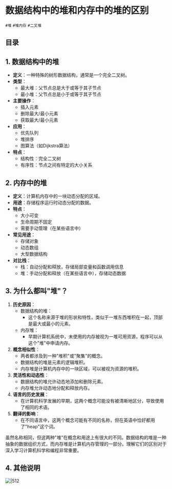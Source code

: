 
# 数据结构中的堆和内存中的堆的区别

 `#堆` `#堆内存` `#二叉堆` 



## 目录
<!-- toc -->
 ## 1. 数据结构中的堆 

- **定义**：一种特殊的树形数据结构，通常是一个完全二叉树。
- **类型**：
    - 最大堆：父节点总是大于或等于其子节点
    - 最小堆：父节点总是小于或等于其子节点
- **主要操作**：
    - 插入元素
    - 删除最大/最小元素
    - 获取最大/最小元素
- **应用**：
    - 优先队列
    - 堆排序
    - 图算法（如Dijkstra算法）
- **特点**：
    - 结构性：完全二叉树
    - 有序性：节点之间有特定的大小关系

## 2. 内存中的堆

- **定义**：计算机内存中的一块动态分配的区域。
- **用途**：存储程序运行时动态分配的数据。
- **特点**：
    - 大小可变
    - 生命周期不固定
    - 需要手动管理（在某些语言中）
- **常见用途**：
    - 存储对象
    - 动态数组
    - 大型数据结构
- **对比栈**：
    - 栈：自动分配和释放，存储局部变量和函数调用信息
    - 堆：手动分配和释放（在某些语言中），存储动态数据

## 3. 为什么都叫"堆"？

1. **历史原因**：
    - 数据结构的堆：
        - 这个名称来源于堆的形状和特性，类似于一堆东西堆积在一起，顶部是最大或最小的元素。
    - 内存堆：
        - 早期计算机系统中，未使用的内存被视为一堆可用资源，程序可以从这个"堆"中申请内存。
2. **概念相似性**：
    - 两者都涉及到一种"堆积"或"聚集"的概念。
    - 数据结构的堆是元素的逻辑堆积。
    - 内存堆是计算机内存中的一块区域，可以被视为资源的堆积。
3. **灵活性和动态性**：
    - 数据结构的堆允许动态地添加和删除元素。
    - 内存堆允许动态地分配和释放内存。
4. **语言的历史发展**：
    - 在计算机科学发展的早期，这两个概念可能没有被清晰地区分，导致使用了相同的术语。
5. **翻译的影响**：
    - 在不同语言中，这两个概念可能有不同的名称，但在英语中恰好都用了"heap"这个词。

虽然名称相同，但这两种"堆"在概念和用途上有很大的不同。数据结构的堆是一种抽象的数据组织方式，而内存堆是计算机内存管理的一部分。理解它们的区别对于深入学习计算机科学和编程非常重要。


## 4. 其他说明

![|512](https://832-1310531898.cos.ap-beijing.myqcloud.com/86921645374e40f809a54fb522b7f5f1.png)



